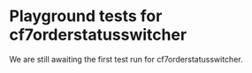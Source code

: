 # Playground tests for cf7orderstatusswitcher
We are still awaiting the first test run for cf7orderstatusswitcher.
